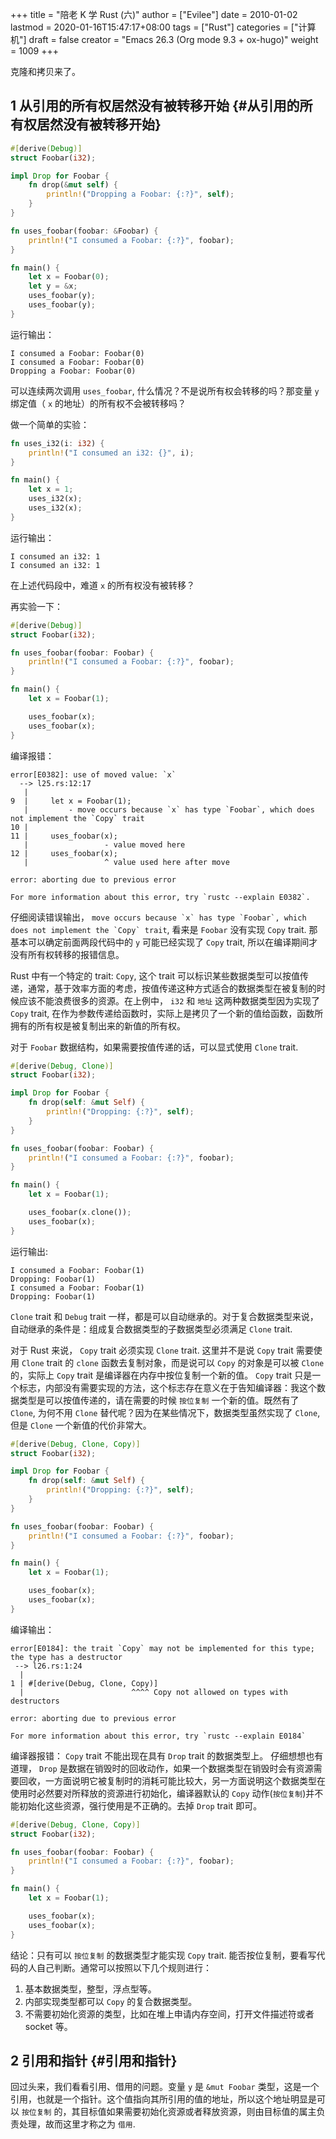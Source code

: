 +++
title = "陪老 K 学 Rust (六)"
author = ["Evilee"]
date = 2010-01-02
lastmod = 2020-01-16T15:47:17+08:00
tags = ["Rust"]
categories = ["计算机"]
draft = false
creator = "Emacs 26.3 (Org mode 9.3 + ox-hugo)"
weight = 1009
+++

克隆和拷贝来了。
<!--more-->


## <span class="section-num">1</span> 从引用的所有权居然没有被转移开始 {#从引用的所有权居然没有被转移开始}

```rust
#[derive(Debug)]
struct Foobar(i32);

impl Drop for Foobar {
    fn drop(&mut self) {
        println!("Dropping a Foobar: {:?}", self);
    }
}

fn uses_foobar(foobar: &Foobar) {
    println!("I consumed a Foobar: {:?}", foobar);
}

fn main() {
    let x = Foobar(0);
    let y = &x;
    uses_foobar(y);
    uses_foobar(y);
}
```

运行输出：

```text
I consumed a Foobar: Foobar(0)
I consumed a Foobar: Foobar(0)
Dropping a Foobar: Foobar(0)
```

可以连续两次调用 `uses_foobar`, 什么情况？不是说所有权会转移的吗？那变量 `y` 绑定值（ `x` 的地址）的所有权不会被转移吗？

做一个简单的实验：

```rust
fn uses_i32(i: i32) {
    println!("I consumed an i32: {}", i);
}

fn main() {
    let x = 1;
    uses_i32(x);
    uses_i32(x);
}
```

运行输出：

```text
I consumed an i32: 1
I consumed an i32: 1
```

在上述代码段中，难道 `x` 的所有权没有被转移？

再实验一下：

```rust
#[derive(Debug)]
struct Foobar(i32);

fn uses_foobar(foobar: Foobar) {
    println!("I consumed a Foobar: {:?}", foobar);
}

fn main() {
    let x = Foobar(1);

    uses_foobar(x);
    uses_foobar(x);
}
```

编译报错：

```text
error[E0382]: use of moved value: `x`
  --> l25.rs:12:17
   |
9  |     let x = Foobar(1);
   |         - move occurs because `x` has type `Foobar`, which does not implement the `Copy` trait
10 |
11 |     uses_foobar(x);
   |                 - value moved here
12 |     uses_foobar(x);
   |                 ^ value used here after move

error: aborting due to previous error

For more information about this error, try `rustc --explain E0382`.
```

仔细阅读错误输出， ``move occurs because `x` has type `Foobar`, which does not
implement the `Copy` trait``, 看来是 `Foobar` 没有实现 `Copy` trait. 那基本可以确定前面两段代码中的 `y` 可能已经实现了 `Copy` trait, 所以在编译期间才没有所有权转移的报错信息。

Rust 中有一个特定的 trait: `Copy`, 这个 trait 可以标识某些数据类型可以按值传递，通常，基于效率方面的考虑，按值传递这种方式适合的数据类型在被复制的时候应该不能浪费很多的资源。在上例中， `i32` 和 `地址` 这两种数据类型因为实现了 `Copy`
trait, 在作为参数传递给函数时，实际上是拷贝了一个新的值给函数，函数所拥有的所有权是被复制出来的新值的所有权。

对于 `Foobar` 数据结构，如果需要按值传递的话，可以显式使用 `Clone` trait.

```rust
#[derive(Debug, Clone)]
struct Foobar(i32);

impl Drop for Foobar {
    fn drop(self: &mut Self) {
        println!("Dropping: {:?}", self);
    }
}

fn uses_foobar(foobar: Foobar) {
    println!("I consumed a Foobar: {:?}", foobar);
}

fn main() {
    let x = Foobar(1);

    uses_foobar(x.clone());
    uses_foobar(x);
}
```

运行输出:

```text
I consumed a Foobar: Foobar(1)
Dropping: Foobar(1)
I consumed a Foobar: Foobar(1)
Dropping: Foobar(1)
```

`Clone` trait 和 `Debug` trait 一样，都是可以自动继承的。对于复合数据类型来说，自动继承的条件是：组成复合数据类型的子数据类型必须满足 `Clone` trait.

对于 Rust 来说， `Copy` trait 必须实现 `Clone` trait. 这里并不是说 `Copy` trait
需要使用 `Clone` trait 的 `clone` 函数去复制对象，而是说可以 `Copy` 的对象是可以被 `Clone` 的，实际上 `Copy` trait 是编译器在内存中按位复制一个新的值。 `Copy`
trait 只是一个标志，内部没有需要实现的方法，这个标志存在意义在于告知编译器：我这个数据类型是可以按值传递的，请在需要的时候 `按位复制` 一个新的值。既然有了
`Clone`, 为何不用 `Clone` 替代呢？因为在某些情况下，数据类型虽然实现了 `Clone`,
但是 `Clone` 一个新值的代价非常大。

```rust
#[derive(Debug, Clone, Copy)]
struct Foobar(i32);

impl Drop for Foobar {
    fn drop(self: &mut Self) {
        println!("Dropping: {:?}", self);
    }
}

fn uses_foobar(foobar: Foobar) {
    println!("I consumed a Foobar: {:?}", foobar);
}

fn main() {
    let x = Foobar(1);

    uses_foobar(x);
    uses_foobar(x);
}
```

编译输出：

```text
error[E0184]: the trait `Copy` may not be implemented for this type; the type has a destructor
 --> l26.rs:1:24
  |
1 | #[derive(Debug, Clone, Copy)]
  |                        ^^^^ Copy not allowed on types with destructors

error: aborting due to previous error

For more information about this error, try `rustc --explain E0184`
```

编译器报错： `Copy` trait 不能出现在具有 `Drop` trait 的数据类型上。 仔细想想也有道理， `Drop` 是数据在销毁时的回收动作，如果一个数据类型在销毁时会有资源需要回收，一方面说明它被复制时的消耗可能比较大，另一方面说明这个数据类型在使用时必然要对所释放的资源进行初始化，编译器默认的 `Copy` 动作(`按位复制`)并不能初始化这些资源，强行使用是不正确的。去掉 `Drop` trait 即可。

```rust
#[derive(Debug, Clone, Copy)]
struct Foobar(i32);

fn uses_foobar(foobar: Foobar) {
    println!("I consumed a Foobar: {:?}", foobar);
}

fn main() {
    let x = Foobar(1);

    uses_foobar(x);
    uses_foobar(x);
}
```

结论：只有可以 `按位复制` 的数据类型才能实现 `Copy` trait. 能否按位复制，要看写代码的人自己判断。通常可以按照以下几个规则进行：

1.  基本数据类型，整型，浮点型等。
2.  内部实现类型都可以 `Copy` 的复合数据类型。
3.  不需要初始化资源的类型，比如在堆上申请内存空间，打开文件描述符或者 socket 等。


## <span class="section-num">2</span> 引用和指针 {#引用和指针}

回过头来，我们看看引用、借用的问题。变量 `y` 是 `&mut Foobar` 类型，这是一个引用，也就是一个指针。这个值指向其所引用的值的地址，所以这个地址明显是可以 `按位复制`
的，其目标值如果需要初始化资源或者释放资源，则由目标值的属主负责处理，故而这里才称之为 `借用`.
